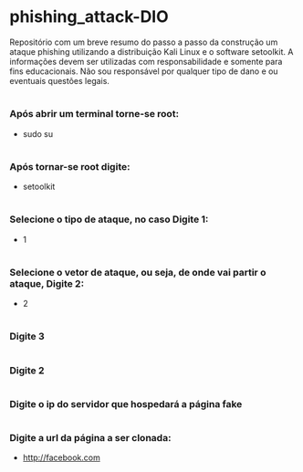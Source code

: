 # phishing_attack-DIO
Repositório com um breve resumo do passo a passo da construção um ataque phishing utilizando a distribuição Kali Linux e o software setoolkit. A informações devem ser utilizadas com responsabilidade e somente para fins educacionais. Não sou responsável por qualquer tipo de dano e ou eventuais questões legais. 

#
### Após abrir um terminal torne-se root:
- sudo su
#

### Após tornar-se root digite:
- setoolkit
#

### Selecione o tipo de ataque, no caso Digite 1:
- 1
#

### Selecione o vetor de ataque, ou seja, de onde vai partir o ataque, Digite 2:
- 2
#

### Digite 3
#

### Digite 2
#

### Digite o ip do servidor que hospedará a página fake
#

### Digite a url da página a ser clonada:
- http://facebook.com
#
